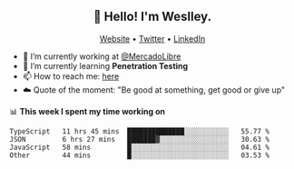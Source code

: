 <h2 align="center">👋 Hello! I'm Weslley.</h2>
<p align="center">
  <a href="http://weslleyneri.com.br">Website</a> •
  <a href="https://twitter.com/Weslley_Neri">Twitter</a> •
  <a href="https://www.linkedin.com/in/weslley-neri-3658908b">LinkedIn</a>
</p>


- 🔭 I’m currently working at [@MercadoLibre](https://github.com/mercadolibre)
- 🌱 I’m currently learning **Penetration Testing**
- 📫 How to reach me: [here](mailto:weslley39@gmail.com)
- ☁️ Quote of the moment: "Be good at something, get good or give up"

📊 **This week I spent my time working on**
<!--START_SECTION:waka-->

```text
TypeScript   11 hrs 45 mins  ██████████████░░░░░░░░░░░   55.77 %
JSON         6 hrs 27 mins   ███████▓░░░░░░░░░░░░░░░░░   30.63 %
JavaScript   58 mins         █░░░░░░░░░░░░░░░░░░░░░░░░   04.61 %
Other        44 mins         █░░░░░░░░░░░░░░░░░░░░░░░░   03.53 %
```

<!--END_SECTION:waka-->

<!-- Inspired by https://github.com/gruselhaus/gruselhaus -->